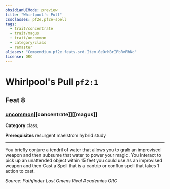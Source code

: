 ```yaml
---
obsidianUIMode: preview
title: "Whirlpool's Pull"
cssclasses: pf2e,pf2e-spell
tags:
  - trait/concentrate
  - trait/magus
  - trait/uncommon
  - category/class
  - remaster
aliases: "Compendium.pf2e.feats-srd.Item.0eOrhBrIPbRvPhNd"
license: ORC
---
```

# Whirlpool's Pull `pf2:1`
## Feat 8
### [uncommon](uncommon "Uncommon Rarity Trait")[[concentrate]][[magus]]

**Category** class; 



**Prerequisites** resurgent maelstrom hybrid study
* * *
You briefly conjure a tendril of water that allows you to grab an improvised weapon and then subsume that water to power your magic. You Interact to pick up an unattended object within 15 feet you could use as an improvised weapon and then Cast a Spell that is a cantrip or conflux spell that takes 1 action to cast.

*Source: Pathfinder Lost Omens Rival Academies*
*ORC*